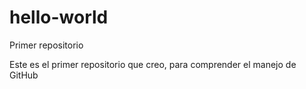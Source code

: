 # hello-world
Primer repositorio

Este es el primer repositorio que creo, para comprender el manejo de GitHub
